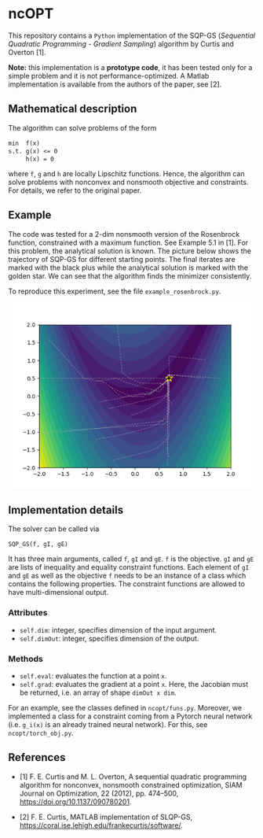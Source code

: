 # ncOPT
This repository contains a `Python` implementation of the SQP-GS (*Sequential Quadratic Programming - Gradient Sampling*) algorithm by Curtis and Overton [1]. 

**Note:** this implementation is a **prototype code**, it has been tested only for a simple problem and it is not performance-optimized. A Matlab implementation is available from the authors of the paper, see [2].

## Mathematical description

The algorithm can solve problems of the form

    min  f(x)
    s.t. g(x) <= 0
         h(x) = 0

where `f`, `g` and `h` are locally Lipschitz functions. Hence, the algorithm can solve problems with nonconvex and nonsmooth objective and constraints. For details, we refer to the original paper.

## Example

The code was tested for a 2-dim nonsmooth version of the Rosenbrock function, constrained with a maximum function. See Example 5.1 in [1]. For this problem, the analytical solution is known. The picture below shows the trajectory of SQP-GS for different starting points. The final iterates are marked with the black plus while the analytical solution is marked with the golden star. We can see that the algorithm finds the minimizer consistently.

To reproduce this experiment, see the file `example_rosenbrock.py`.

![SQP-GS trajectories for a 2-dim example](rosenbrock.png "SQP-GS trajectories for a 2-dim example")


## Implementation details
The solver can be called via 

    SQP_GS(f, gI, gE)

It has three main arguments, called `f`, `gI` and `gE`. `f` is the objective. `gI` and `gE` are lists of inequality and equality constraint functions. Each element of `gI` and `gE` as well as the objective `f` needs to be an instance of a class which contains the following properties. The constraint functions are allowed to have multi-dimensional output.

### Attributes

* `self.dim`: integer, specifies dimension of the input argument.
* `self.dimOut`: integer, specifies dimension of the output.

### Methods

* `self.eval`: evaluates the function at a point `x`.
* `self.grad`: evaluates the gradient at a point `x`. Here, the Jacobian must be returned, i.e. an array of shape `dimOut x dim`.

For an example, see the classes defined in `ncopt/funs.py`.
Moreover, we implemented a class for a constraint coming from a Pytorch neural network (i.e. `g_i(x)` is an already trained neural network). For this, see `ncopt/torch_obj.py`.



## References
* [1] F. E. Curtis and M. L. Overton, A sequential quadratic programming algorithm for nonconvex, nonsmooth constrained optimization, SIAM Journal on Optimization, 22 (2012), pp. 474–500, https://doi.org/10.1137/090780201.

* [2] F. E. Curtis, MATLAB implementation of SLQP-GS, https://coral.ise.lehigh.edu/frankecurtis/software/.
